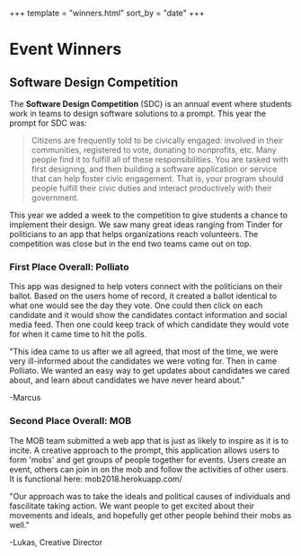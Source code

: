 +++
template = "winners.html"
sort_by = "date"
+++

# Event Winners

## Software Design Competition

The **Software Design Competition** (SDC) is an annual event where students
work in teams to design software solutions to a prompt. This year the
prompt for SDC was:
    
> Citizens are frequently told to be civically engaged: involved in their communities, registered to vote, donating to nonprofits, etc. Many people find it to fulfill all of these responsibilities.
> You are tasked with first designing, and then building a software application or service that can help foster civic engagement. That is, your program should people fulfill their civic duties and interact productively with their government.

This year we added a week to the competition to give students a chance to
implement their design. We saw many great ideas ranging from Tinder for
politicians to an app that helps organizations reach volunteers. The
competition was close but in the end two teams came out on top. 

### First Place Overall: Polliato

This app was designed to help voters connect with the politicians on their
ballot. Based on the users home of record, it created a ballot identical to
what one would see the day they vote. One could then click
on each candidate and it would show the candidates contact information
and social media feed. Then one could keep track of which candidate they
would vote for when it came time to hit the polls. 

<!-- [[picture of polliato team]] [[app picture]]
From the left: Marcus Virginia, Kevin Maldonado, Alec Lorimer, Samuel Hanson -->

"This idea came to us after we all agreed, that most of the time, we were very ill-informed about the candidates we were voting for. Then in came Polliato. We wanted an easy way to get updates about candidates we cared about, and learn about candidates we have never heard about."

-Marcus

### Second Place Overall: MOB

The MOB team submitted a web app that is just as likely to inspire as it
is to incite. A creative approach to the prompt, this application allows
users to form 'mobs' and get groups of people together for events. Users
create an event, others can join in on the mob and follow the activities of
other users. It is functional here: mob2018.herokuapp.com/

<!-- [[picture of mob team]]
From the left: Charlie Vuong, Lukas Kelsey-Friedemann -->

"Our approach was to take the ideals and political causes of individuals and fascilitate taking action. We want people to get excited about their movements and ideals, and hopefully get other people behind their mobs as well."

-Lukas, Creative Director
